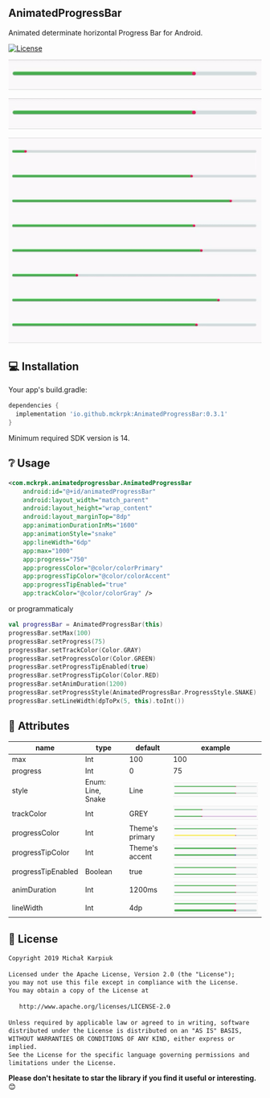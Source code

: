 ##   AnimatedProgressBar

<p>Animated determinate horizontal Progress Bar for Android.</p>

[![License](https://img.shields.io/badge/License-Apache%202.0-blue.svg)](https://opensource.org/licenses/Apache-2.0)

![line style](images/simple.gif "Simple style")

![snake style](images/snake.gif "Snake style")

![snakes](images/snakes.gif "Snakes in list")

## 💻 Installation

Your app's build.gradle:
```groovy
dependencies {
  implementation 'io.github.mckrpk:AnimatedProgressBar:0.3.1'
}
```

Minimum required SDK version is 14.
## ❔ Usage

``` xml
<com.mckrpk.animatedprogressbar.AnimatedProgressBar
    android:id="@+id/animatedProgressBar"
    android:layout_width="match_parent"
    android:layout_height="wrap_content"
    android:layout_marginTop="8dp"
    app:animationDurationInMs="1600"
    app:animationStyle="snake"
    app:lineWidth="6dp"
    app:max="1000"
    app:progress="750"
    app:progressColor="@color/colorPrimary"
    app:progressTipColor="@color/colorAccent"
    app:progressTipEnabled="true"
    app:trackColor="@color/colorGray" />
```

or programmaticaly

``` kotlin
val progressBar = AnimatedProgressBar(this)
progressBar.setMax(100)
progressBar.setProgress(75)
progressBar.setTrackColor(Color.GRAY)
progressBar.setProgressColor(Color.GREEN)
progressBar.setProgressTipEnabled(true)
progressBar.setProgressTipColor(Color.RED)
progressBar.setAnimDuration(1200)
progressBar.setProgressStyle(AnimatedProgressBar.ProgressStyle.SNAKE)
progressBar.setLineWidth(dpToPx(5, this).toInt())
```
## 🎨 Attributes

| name               | type               | default         | example |
|--------------------|--------------------|-----------------|---------|
| max                | Int                | 100             | 100     |
| progress           | Int                | 0               | 75      |
| style              | Enum: Line,  Snake | Line            |![styles](images/styles.gif "Styles")         |
| trackColor         | Int                | GREY            |![track](images/track.gif "Track")         |
| progressColor      | Int                | Theme's primary |![progress](images/progress.gif "Progress color")         |
| progressTipColor   | Int                | Theme's accent  |![progressTipColor](images/progressTipColor.gif "Progress tip color")         |
| progressTipEnabled | Boolean            | true            |![progressTip](images/progressTip.gif "Progress tip")         |
| animDuration       | Int                | 1200ms          |![animDuration](images/animDuration.gif "Animation duration")         |
| lineWidth          | Int                | 4dp             |![lineWidth](images/lineWidth.gif "Line width")         |

## 📃 License

    Copyright 2019 Michał Karpiuk

    Licensed under the Apache License, Version 2.0 (the "License");
    you may not use this file except in compliance with the License.
    You may obtain a copy of the License at

       http://www.apache.org/licenses/LICENSE-2.0

    Unless required by applicable law or agreed to in writing, software
    distributed under the License is distributed on an "AS IS" BASIS,
    WITHOUT WARRANTIES OR CONDITIONS OF ANY KIND, either express or implied.
    See the License for the specific language governing permissions and
    limitations under the License.

**Please don't hesitate to star the library if you find it useful or interesting.** 😊
